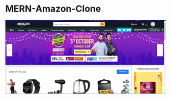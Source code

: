 # MERN-Amazon-Clone
<img src="https://github.com/Web-Development-Work/MERN-Amazon-Clone/blob/master/Screenshot%202022-02-28%20132223.png" />
